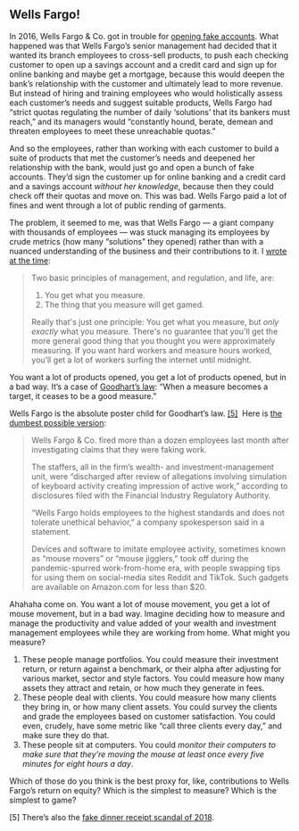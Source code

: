 
## Wells Fargo!

In 2016, Wells Fargo & Co. got in trouble for [opening fake accounts](https://link.mail.bloombergbusiness.com/click/35707099.284777/aHR0cHM6Ly93d3cuYmxvb21iZXJnLmNvbS9vcGluaW9uL2FydGljbGVzLzIwMTYtMDktMDkvd2VsbHMtZmFyZ28tb3BlbmVkLWEtY291cGxlLW1pbGxpb24tZmFrZS1hY2NvdW50cz9jbXBpZD1CQkQwNjEzMjRfTU9ORVlTVFVGRiZ1dG1fbWVkaXVtPWVtYWlsJnV0bV9zb3VyY2U9bmV3c2xldHRlciZ1dG1fdGVybT0yNDA2MTMmdXRtX2NhbXBhaWduPW1vbmV5c3R1ZmY/60e87ce39a995a4b1a2deb96Be65154cb). What happened was that Wells Fargo’s senior management had decided that it wanted its branch employees to cross-sell products, to push each checking customer to open up a savings account and a credit card and sign up for online banking and maybe get a mortgage, because this would deepen the bank’s relationship with the customer and ultimately lead to more revenue. But instead of hiring and training employees who would holistically assess each customer’s needs and suggest suitable products, Wells Fargo had “strict quotas regulating the number of daily ‘solutions’ that its bankers must reach,” and its managers would “constantly hound, berate, demean and threaten employees to meet these unreachable quotas.”

And so the employees, rather than working with each customer to build a suite of products that met the customer’s needs and deepened her relationship with the bank, would just go and open a bunch of fake accounts. They’d sign the customer up for online banking and a credit card and a savings account _without her knowledge_, because then they could check off their quotas and move on. This was bad. Wells Fargo paid a lot of fines and went through a lot of public rending of garments.

The problem, it seemed to me, was that Wells Fargo — a giant company with thousands of employees — was stuck managing its employees by crude metrics (how many “solutions” they opened) rather than with a nuanced understanding of the business and their contributions to it. I [wrote at the time](https://link.mail.bloombergbusiness.com/click/35707099.284777/aHR0cHM6Ly93d3cuYmxvb21iZXJnLmNvbS9vcGluaW9uL2FydGljbGVzLzIwMTYtMDktMDkvd2VsbHMtZmFyZ28tb3BlbmVkLWEtY291cGxlLW1pbGxpb24tZmFrZS1hY2NvdW50cz9jbXBpZD1CQkQwNjEzMjRfTU9ORVlTVFVGRiZ1dG1fbWVkaXVtPWVtYWlsJnV0bV9zb3VyY2U9bmV3c2xldHRlciZ1dG1fdGVybT0yNDA2MTMmdXRtX2NhbXBhaWduPW1vbmV5c3R1ZmY/60e87ce39a995a4b1a2deb96Ce65154cb):

> Two basic principles of management, and regulation, and life, are:
> 
> 1. You get what you measure.  
> 2. The thing that you measure will get gamed.
> 
> Really that's just one principle: You get what you measure, but _only exactly_ what you measure. There's no guarantee that you'll get the more general good thing that you thought you were approximately measuring. If you want hard workers and measure hours worked, you’ll get a lot of workers surfing the internet until midnight.

You want a lot of products opened, you get a lot of products opened, but in a bad way. It’s a case of [Goodhart’s law](https://link.mail.bloombergbusiness.com/click/35707099.284777/aHR0cHM6Ly9lbi53aWtpcGVkaWEub3JnL3dpa2kvR29vZGhhcnQlMjdzX2xhdw/60e87ce39a995a4b1a2deb96Bb919ca13): “When a measure becomes a target, it ceases to be a good measure.”

Wells Fargo is the absolute poster child for Goodhart’s law. [[5]](imap://dave%40stucky%2Etech@mail.stucky.tech:993/fetch%3EUID%3E.INBOX%3E6335#footnote-5)  Here is [the dumbest possible version](https://link.mail.bloombergbusiness.com/click/35707099.284777/aHR0cHM6Ly93d3cuYmxvb21iZXJnLmNvbS9uZXdzL2FydGljbGVzLzIwMjQtMDYtMTMvd2VsbHMtZmlyZXMtb3Zlci1hLWRvemVuLWZvci1zaW11bGF0aW9uLW9mLWtleWJvYXJkLWFjdGl2aXR5P2NtcGlkPUJCRDA2MTMyNF9NT05FWVNUVUZGJnV0bV9tZWRpdW09ZW1haWwmdXRtX3NvdXJjZT1uZXdzbGV0dGVyJnV0bV90ZXJtPTI0MDYxMyZ1dG1fY2FtcGFpZ249bW9uZXlzdHVmZg/60e87ce39a995a4b1a2deb96B53fe84c3):

> Wells Fargo & Co. fired more than a dozen employees last month after investigating claims that they were faking work.
> 
> The staffers, all in the firm’s wealth- and investment-management unit, were “discharged after review of allegations involving simulation of keyboard activity creating impression of active work,” according to disclosures filed with the Financial Industry Regulatory Authority.
> 
> “Wells Fargo holds employees to the highest standards and does not tolerate unethical behavior,” a company spokesperson said in a statement.
> 
> Devices and software to imitate employee activity, sometimes known as “mouse movers” or “mouse jigglers,” took off during the pandemic-spurred work-from-home era, with people swapping tips for using them on social-media sites Reddit and TikTok. Such gadgets are available on Amazon.com for less than $20.

Ahahaha come on. You want a lot of mouse movement, you get a lot of mouse movement, but in a bad way. Imagine deciding how to measure and manage the productivity and value added of your wealth and investment management employees while they are working from home. What might you measure?

1. These people manage portfolios. You could measure their investment return, or return against a benchmark, or their alpha after adjusting for various market, sector and style factors. You could measure how many assets they attract and retain, or how much they generate in fees.
2. These people deal with clients. You could measure how many clients they bring in, or how many client assets. You could survey the clients and grade the employees based on customer satisfaction. You could even, crudely, have some metric like “call three clients every day,” and make sure they do that.
3. These people sit at computers. You could _monitor their computers to make sure that they’re moving the mouse at least once every five minutes for eight hours a day_.

Which of those do you think is the best proxy for, like, contributions to Wells Fargo’s return on equity? Which is the simplest to measure? Which is the simplest to game?

[5] There’s also the [fake dinner receipt scandal of 2018](https://link.mail.bloombergbusiness.com/click/35707099.284777/aHR0cHM6Ly93d3cuYmxvb21iZXJnLmNvbS92aWV3L2FydGljbGVzLzIwMTgtMDktMDQvd2VsbHMtZmFyZ28taGFkLWEtZmFrZS1kaW5uZXItcmVjZWlwdC1zY2FuZGFsP2NtcGlkPUJCRDA2MTMyNF9NT05FWVNUVUZGJnV0bV9tZWRpdW09ZW1haWwmdXRtX3NvdXJjZT1uZXdzbGV0dGVyJnV0bV90ZXJtPTI0MDYxMyZ1dG1fY2FtcGFpZ249bW9uZXlzdHVmZg/60e87ce39a995a4b1a2deb96Bc55f1b6d).
